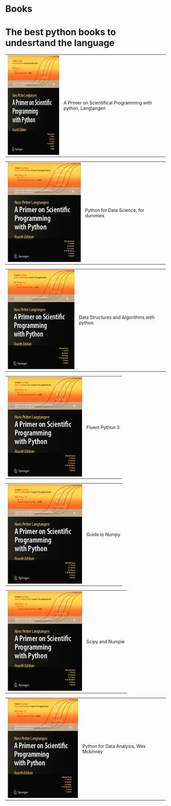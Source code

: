 # Books

 # The best python books to undesrtand the language
 <table><td><img src="primer.png" alt="Primer" style="height: 312px; width:234px;"/></td><td><p>A Primer on Scientifical Programming with python, Langtangen</p></td></table>
 <table><td><img src="primer.png" alt="Primer" style="height: 312px; width:234px;"/></td><td><p>Python for Data Science, for dummies</p></td></table>
 <table><td><img src="primer.png" alt="Primer" style="height: 312px; width:234px;"/></td><td><p>Data Structures and Algorithms with python</p></td></table>
 <table><td><img src="primer.png" alt="Primer" style="height: 312px; width:234px;"/></td><td><p>Fluent Python 3</p></td></table>
 <table><td><img src="primer.png" alt="Primer" style="height: 312px; width:234px;"/></td><td><p>Guide to Numpy</p></td></table>
 <table><td><img src="primer.png" alt="Primer" style="height: 312px; width:234px;"/></td><td><p>Scipy and Numpie</p></td></table>
 <table><td><img src="primer.png" alt="Primer" style="height: 312px; width:234px;"/></td><td><p>Python for Data Analysis, Wes Mckinney</p></td></table>
